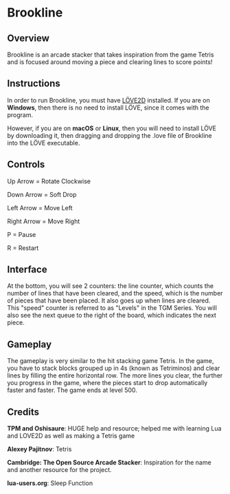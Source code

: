 # Brookline

## Overview

Brookline is an arcade stacker that takes inspiration from the game Tetris and is focused around moving a piece and clearing lines to score points!


## Instructions
In order to run Brookline, you must have [LÖVE2D](https://love2d.org/) installed. If you are on **Windows**, then there is no need to install LÖVE, since it comes with the program.

However, if you are on **macOS** or **Linux**, then you will need to install LÖVE by downloading it, then dragging and dropping the .love file of Brookline into the LÖVE executable.

## Controls
Up Arrow = Rotate Clockwise

Down Arrow = Soft Drop

Left Arrow = Move Left

Right Arrow = Move Right

P = Pause

R = Restart

## Interface
At the bottom, you will see 2 counters: the line counter, which counts the number of lines that have been cleared, and the speed, which is the number of pieces that have been placed. It also goes up when lines are cleared. This "speed" counter is referred to as "Levels" in the TGM Series. You will also see the next queue to the right of the board, which indicates the next piece.

## Gameplay
The gameplay is very similar to the hit stacking game Tetris. In the game, you have to stack blocks grouped up in 4s (known as Tetriminos) and clear lines by filling the entire horizontal row. The more lines you clear, the further you progress in the game, where the pieces start to drop automatically faster and faster. The game ends at level 500.

## Credits

**TPM and Oshisaure**: HUGE help and resource; helped me with learning Lua and LOVE2D as well as making a Tetris game 

**Alexey Pajitnov**: Tetris

**Cambridge: The Open Source Arcade Stacker**: Inspiration for the name and another resource for the project.

**lua-users.org**: Sleep Function

